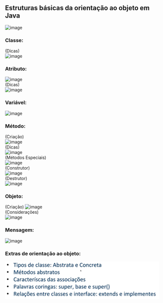 ## Estruturas básicas da orientação ao objeto em Java

![image](https://user-images.githubusercontent.com/122856066/236979330-e7849dba-c8fd-477b-a14e-f4cabf94e22f.png)
### Classe:
(Dicas)<br>
![image](https://user-images.githubusercontent.com/122856066/236991141-eaf65b6e-1014-44d1-974b-635bb849879d.png)
### Atributo:
![image](https://user-images.githubusercontent.com/122856066/236991231-1639ef3c-1c23-467f-bc0e-9babc2c910e0.png)<br>
(Dicas)<br>
![image](https://user-images.githubusercontent.com/122856066/236991614-7f40d491-9f69-42cb-bb1e-48642bb747c0.png)
### Variável:
![image](https://user-images.githubusercontent.com/122856066/236991368-e79a908b-7a56-4813-949e-804d5fe37ede.png)
### Método:
(Criação)<br>
![image](https://user-images.githubusercontent.com/122856066/236993626-9e357fb1-05ed-4b82-beb2-dbe084f18b3f.png)<br>
(Dicas)<br>
![image](https://user-images.githubusercontent.com/122856066/236993772-f2752a2f-6b64-4089-8e12-37b9095449a4.png)
<br>(Métodos Especiais)<br>
![image](https://user-images.githubusercontent.com/122856066/236994831-c7259cbe-c209-4255-b4e7-a7330ed4550c.png)
<br>(Construtor)<br>
![image](https://user-images.githubusercontent.com/122856066/236996115-b2322815-4c6f-4f61-8aa1-136652f01146.png)
<br>(Destrutor)<br>
![image](https://user-images.githubusercontent.com/122856066/236995976-baa6d81d-f791-430b-b30a-6cf01d0c19ff.png)
### Objeto:
(Criação)
![image](https://user-images.githubusercontent.com/122856066/237006574-cdd372f3-c682-4faa-a0db-00a9ded3311f.png)
<br>(Considerações)<br>
![image](https://user-images.githubusercontent.com/122856066/237007332-417f18c5-080b-4197-a4ff-cf30b952efbd.png)
### Mensagem:
![image](https://user-images.githubusercontent.com/122856066/237007445-b0505230-c269-4122-ad88-f4883ad80789.png)

### Extras de orientação ao objeto:
![img.png](imgs/img14.png)